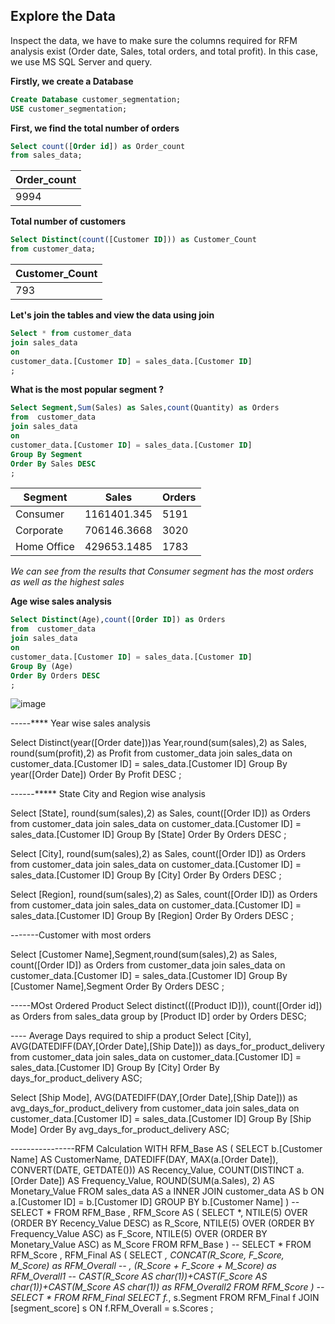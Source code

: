 ## Explore the Data
Inspect the data, we have to make sure the columns required for RFM analysis exist 
(Order date, Sales, total orders, and total profit). In this case, we use MS SQL Server and query.


**Firstly, we create a Database**
```sql
Create Database customer_segmentation;
USE customer_segmentation;
```

**First, we find the total number of orders**
```sql
Select count([Order id]) as Order_count
from sales_data;
```
Order_count|
-----------|
9994|

**Total number of customers**

```sql
Select Distinct(count([Customer ID])) as Customer_Count
from customer_data;
```
Customer_Count|
--------------|
793|

**Let's join the tables and view the data using join**

```sql
Select * from customer_data
join sales_data
on 
customer_data.[Customer ID] = sales_data.[Customer ID]
;
```

**What is the most popular segment ?**
```sql
Select Segment,Sum(Sales) as Sales,count(Quantity) as Orders
from  customer_data
join sales_data
on 
customer_data.[Customer ID] = sales_data.[Customer ID]
Group By Segment
Order By Sales DESC
;
```
Segment	|Sales	|Orders|
--------|-------|-------|
Consumer|	1161401.345|	5191|
Corporate|	706146.3668|	3020|
Home Office|	429653.1485	|1783|

*We can see from the results that Consumer segment has the most orders as well as the highest sales*

**Age wise sales analysis**

```sql
Select Distinct(Age),count([Order ID]) as Orders
from  customer_data
join sales_data
on 
customer_data.[Customer ID] = sales_data.[Customer ID]
Group By (Age)
Order By Orders DESC
;
```
![image](https://github.com/sohang05/Portfolio-Projects/assets/73344291/1da28d81-e4ed-4268-9ff4-750dbbba3db9)

-----**** Year wise sales analysis

Select Distinct(year([Order date]))as Year,round(sum(sales),2) as Sales, round(sum(profit),2) as Profit
from  customer_data
join sales_data
on 
customer_data.[Customer ID] = sales_data.[Customer ID]
Group By year([Order Date])
Order By Profit DESC
;


------***** State City and Region wise analysis

Select [State], round(sum(sales),2) as Sales, count([Order ID]) as Orders
from  customer_data
join sales_data
on 
customer_data.[Customer ID] = sales_data.[Customer ID]
Group By [State]
Order By Orders DESC
;

Select [City], round(sum(sales),2) as Sales, count([Order ID]) as Orders
from  customer_data
join sales_data
on 
customer_data.[Customer ID] = sales_data.[Customer ID]
Group By [City]
Order By Orders DESC
;

Select [Region], round(sum(sales),2) as Sales, count([Order ID]) as Orders
from  customer_data
join sales_data
on 
customer_data.[Customer ID] = sales_data.[Customer ID]
Group By [Region]
Order By Orders DESC
;



-------Customer with most orders

Select [Customer Name],Segment,round(sum(sales),2) as Sales, count([Order ID]) as Orders
from  customer_data
join sales_data
on 
customer_data.[Customer ID] = sales_data.[Customer ID]
Group By [Customer Name],Segment
Order By Orders DESC
;


-----MOst Ordered Product
Select distinct(([Product ID])), count([Order id]) as Orders
from sales_data
group by [Product ID]
order by Orders DESC;

---- Average Days required to ship a product
Select [City],
AVG(DATEDIFF(DAY,[Order Date],[Ship Date])) as days_for_product_delivery
from  customer_data
join sales_data
on 
customer_data.[Customer ID] = sales_data.[Customer ID]
Group By [City]
Order By days_for_product_delivery ASC;

Select [Ship Mode],
AVG(DATEDIFF(DAY,[Order Date],[Ship Date])) as avg_days_for_product_delivery
from  customer_data
join sales_data
on 
customer_data.[Customer ID] = sales_data.[Customer ID]
Group By [Ship Mode]
Order By avg_days_for_product_delivery ASC;



----------------RFM Calculation
WITH RFM_Base 
AS
(
  SELECT b.[Customer Name] AS CustomerName,
    DATEDIFF(DAY, MAX(a.[Order Date]), CONVERT(DATE, GETDATE())) AS Recency_Value,
    COUNT(DISTINCT a.[Order Date]) AS Frequency_Value,
    ROUND(SUM(a.Sales), 2) AS Monetary_Value
  FROM sales_data AS a
  INNER JOIN customer_data AS b ON a.[Customer ID] = b.[Customer ID]
  GROUP BY b.[Customer Name]
)
-- SELECT * FROM RFM_Base
, RFM_Score 
AS
(
  SELECT *,
    NTILE(5) OVER (ORDER BY Recency_Value DESC) as R_Score,
    NTILE(5) OVER (ORDER BY Frequency_Value ASC) as F_Score,
    NTILE(5) OVER (ORDER BY Monetary_Value ASC) as M_Score
  FROM RFM_Base
)
-- SELECT * FROM RFM_Score
, RFM_Final
AS
(
SELECT *,
  CONCAT(R_Score, F_Score, M_Score) as RFM_Overall
  -- , (R_Score + F_Score + M_Score) as RFM_Overall1
  --  CAST(R_Score AS char(1))+CAST(F_Score AS char(1))+CAST(M_Score AS char(1)) as RFM_Overall2
FROM RFM_Score
)
-- SELECT * FROM RFM_Final
SELECT f.*, s.Segment
FROM RFM_Final f
JOIN [segment_score] s ON f.RFM_Overall = s.Scores
; 


